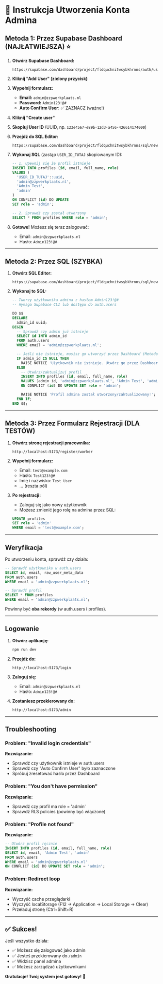 # 🔧 Instrukcja Utworzenia Konta Admina

## Metoda 1: Przez Supabase Dashboard (NAJŁATWIEJSZA) ⭐

1. **Otwórz Supabase Dashboard:**
   ```
   https://supabase.com/dashboard/project/fldquchnitwsybkhrnns/auth/users
   ```

2. **Kliknij "Add User" (zielony przycisk)**

3. **Wypełnij formularz:**
   - **Email:** `admin@zzpwerkplaats.nl`
   - **Password:** `Admin123!@#`
   - **Auto Confirm User:** ✅ ZAZNACZ (ważne!)

4. **Kliknij "Create user"**

5. **Skopiuj User ID** (UUID, np. `123e4567-e89b-12d3-a456-426614174000`)

6. **Przejdź do SQL Editor:**
   ```
   https://supabase.com/dashboard/project/fldquchnitwsybkhrnns/sql/new
   ```

7. **Wykonaj SQL** (zastąp `USER_ID_TUTAJ` skopiowanym ID):
   ```sql
   -- 1. Upewnij się że profil istnieje
   INSERT INTO profiles (id, email, full_name, role)
   VALUES (
     'USER_ID_TUTAJ'::uuid,
     'admin@zzpwerkplaats.nl',
     'Admin Test',
     'admin'
   )
   ON CONFLICT (id) DO UPDATE
   SET role = 'admin';

   -- 2. Sprawdź czy został utworzony
   SELECT * FROM profiles WHERE role = 'admin';
   ```

8. **Gotowe!** Możesz się teraz zalogować:
   - Email: `admin@zzpwerkplaats.nl`
   - Hasło: `Admin123!@#`

---

## Metoda 2: Przez SQL (SZYBKA)

1. **Otwórz SQL Editor:**
   ```
   https://supabase.com/dashboard/project/fldquchnitwsybkhrnns/sql/new
   ```

2. **Wykonaj to SQL:**
   ```sql
   -- Tworzy użytkownika admina z hasłem Admin123!@#
   -- Wymaga Supabase CLI lub dostępu do auth.users

   DO $$
   DECLARE
     admin_id uuid;
   BEGIN
     -- Sprawdź czy admin już istnieje
     SELECT id INTO admin_id
     FROM auth.users
     WHERE email = 'admin@zzpwerkplaats.nl';

     -- Jeśli nie istnieje, musisz go utworzyć przez Dashboard (Metoda 1)
     IF admin_id IS NULL THEN
       RAISE NOTICE 'Użytkownik nie istnieje. Utwórz go przez Dashboard (Metoda 1).';
     ELSE
       -- Utwórz/zaktualizuj profil
       INSERT INTO profiles (id, email, full_name, role)
       VALUES (admin_id, 'admin@zzpwerkplaats.nl', 'Admin Test', 'admin')
       ON CONFLICT (id) DO UPDATE SET role = 'admin';

       RAISE NOTICE 'Profil admina został utworzony/zaktualizowany!';
     END IF;
   END $$;
   ```

---

## Metoda 3: Przez Formularz Rejestracji (DLA TESTÓW)

1. **Otwórz stronę rejestracji pracownika:**
   ```
   http://localhost:5173/register/worker
   ```

2. **Wypełnij formularz:**
   - Email: `test@example.com`
   - Hasło: `Test123!@#`
   - Imię i nazwisko: `Test User`
   - ... (reszta pól)

3. **Po rejestracji:**
   - Zaloguj się jako nowy użytkownik
   - Możesz zmienić jego rolę na admina przez SQL:
   ```sql
   UPDATE profiles
   SET role = 'admin'
   WHERE email = 'test@example.com';
   ```

---

## Weryfikacja

Po utworzeniu konta, sprawdź czy działa:

```sql
-- Sprawdź użytkownika w auth.users
SELECT id, email, raw_user_meta_data
FROM auth.users
WHERE email = 'admin@zzpwerkplaats.nl';

-- Sprawdź profil
SELECT * FROM profiles
WHERE email = 'admin@zzpwerkplaats.nl';
```

Powinny być **oba rekordy** (w auth.users i profiles).

---

## Logowanie

1. **Otwórz aplikację:**
   ```bash
   npm run dev
   ```

2. **Przejdź do:**
   ```
   http://localhost:5173/login
   ```

3. **Zaloguj się:**
   - Email: `admin@zzpwerkplaats.nl`
   - Hasło: `Admin123!@#`

4. **Zostaniesz przekierowany do:**
   ```
   http://localhost:5173/admin
   ```

---

## Troubleshooting

### Problem: "Invalid login credentials"
**Rozwiązanie:**
- Sprawdź czy użytkownik istnieje w auth.users
- Sprawdź czy "Auto Confirm User" było zaznaczone
- Spróbuj zresetować hasło przez Dashboard

### Problem: "You don't have permission"
**Rozwiązanie:**
- Sprawdź czy profil ma role = 'admin'
- Sprawdź RLS policies (powinny być włączone)

### Problem: "Profile not found"
**Rozwiązanie:**
```sql
-- Utwórz profil ręcznie
INSERT INTO profiles (id, email, full_name, role)
SELECT id, email, 'Admin Test', 'admin'
FROM auth.users
WHERE email = 'admin@zzpwerkplaats.nl'
ON CONFLICT (id) DO UPDATE SET role = 'admin';
```

### Problem: Redirect loop
**Rozwiązanie:**
- Wyczyść cache przeglądarki
- Wyczyść localStorage (F12 -> Application -> Local Storage -> Clear)
- Przeładuj stronę (Ctrl+Shift+R)

---

## ✅ Sukces!

Jeśli wszystko działa:
- ✅ Możesz się zalogować jako admin
- ✅ Jesteś przekierowany do `/admin`
- ✅ Widzisz panel admina
- ✅ Możesz zarządzać użytkownikami

**Gratulacje! Twój system jest gotowy!** 🎉
